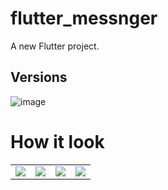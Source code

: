 # flutter_messnger

A new Flutter project.

## Versions


![image](https://github.com/n0ndescr1pt/flutterMessanger/assets/112966572/edc31dec-0fc2-43b0-a45e-fa761a4c2826)

# How it look
<table >
  <tr>
    <td><img src="https://github.com/n0ndescr1pt/flutterMessanger/assets/112966572/78c4e2c7-d391-4e36-b9e5-76397f6444b1" /></td>
    <td><img src="https://github.com/n0ndescr1pt/flutterMessanger/assets/112966572/39c959bb-e213-40fc-aed8-1050c4a31f98"/></td>
    <td><img src="https://github.com/n0ndescr1pt/flutterMessanger/assets/112966572/9f6b6f23-f185-41bb-b957-5415032e21d1"/></td>
     <td><img src="https://github.com/n0ndescr1pt/flutterMessanger/assets/112966572/6a37236a-47b5-4578-8b31-706fda387dff"/></td>
  </tr>
</table>



